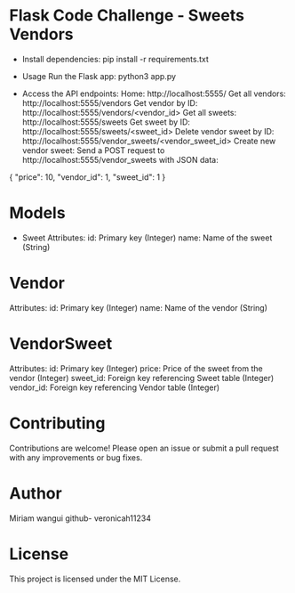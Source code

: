 # Flask Code Challenge - Sweets Vendors
- Install dependencies:
    pip install -r requirements.txt

- Usage
Run the Flask app:
   python3 app.py

- Access the API endpoints:
    Home: http://localhost:5555/
    Get all vendors: http://localhost:5555/vendors
    Get vendor by ID: http://localhost:5555/vendors/<vendor_id>
    Get all sweets: http://localhost:5555/sweets
    Get sweet by ID: http://localhost:5555/sweets/<sweet_id>
    Delete vendor sweet by ID: http://localhost:5555/vendor_sweets/<vendor_sweet_id>
    Create new vendor sweet: Send a POST request to http://localhost:5555/vendor_sweets with JSON data:

{
    "price": 10,
    "vendor_id": 1,
    "sweet_id": 1
}

# Models
- Sweet
  Attributes:
    id: Primary key (Integer)
    name: Name of the sweet (String)
# Vendor
  Attributes:
    id: Primary key (Integer)
    name: Name of the vendor (String)
# VendorSweet
  Attributes:
    id: Primary key (Integer)
    price: Price of the sweet from the vendor (Integer)
    sweet_id: Foreign key referencing Sweet table (Integer)
    vendor_id: Foreign key referencing Vendor table (Integer)

# Contributing
Contributions are welcome! Please open an issue or submit a pull request with any improvements or bug fixes.

# Author
Miriam wangui
github- veronicah11234

# License
This project is licensed under the MIT License.